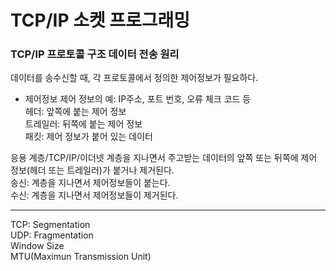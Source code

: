 # TCP/IP 소켓 프로그래밍

### TCP/IP 프로토콜 구조 데이터 전송 원리  
데이터를 송수신할 때, 각 프로토콜에서 정의한 제어정보가 필요하다.  

- 제어정보
제어 정보의 예: IP주소, 포트 번호, 오류 체크 코드 등  
헤더: 앞쪽에 붙는 제어 정보  
트레일러: 뒤쪽에 붙는 제어 정보  
패킷: 제어 정보가 붙어 있는 데이터  

응용 계층/TCP/IP/이더넷 계층을 지나면서 주고받는 데이터의 앞쪽 또는 뒤쪽에 제어 정보(헤더 또는 트레일러)가 붙거나 제거된다.  
송신: 계층을 지나면서 제어정보들이 붙는다.  
수신: 계층을 지나면서 제어정보들이 제거된다.  

---

TCP: Segmentation  
UDP: Fragmentation  
Window Size  
MTU(Maximun Transmission Unit)  
